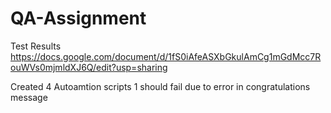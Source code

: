 # QA-Assignment
Test Results
https://docs.google.com/document/d/1fS0iAfeASXbGkulAmCg1mGdMcc7RouWVs0mjmldXJ6Q/edit?usp=sharing


Created 4 Autoamtion scripts
1 should fail due to error in congratulations message
